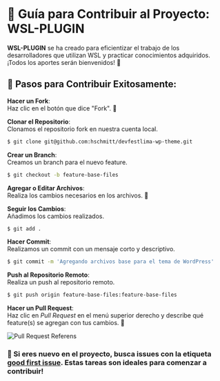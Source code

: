 # 🌟 Guía para Contribuir al Proyecto: **WSL-PLUGIN**

**WSL-PLUGIN** se ha creado para eficientizar el trabajo de los desarrolladores que utilizan WSL y practicar conocimientos adquiridos. ¡Todos los aportes serán bienvenidos! 🙌

## 🚀 Pasos para Contribuir Exitosamente:

**Hacer un Fork**:  
   Haz clic en el botón que dice "Fork". 🍴

**Clonar el Repositorio**:  
   Clonamos el repositorio fork en nuestra cuenta local.

   ```bash
   $ git clone git@github.com:hschmitt/devfestlima-wp-theme.git
   ```

**Crear un Branch**:  
   Creamos un branch para el nuevo feature.

   ```bash
   $ git checkout -b feature-base-files
   ```

**Agregar o Editar Archivos**:  
 Realiza los cambios necesarios en los archivos. 📝

**Seguir los Cambios**:  
Añadimos los cambios realizados.

   ```bash
   $ git add .
   ```

**Hacer Commit**:  
 Realizamos un commit con un mensaje corto y descriptivo.

   ```bash
   $ git commit -m 'Agregando archivos base para el tema de WordPress'
   ```

**Push al Repositorio Remoto**:  
 Realiza un push al repositorio remoto.

   ```bash
   $ git push origin feature-base-files:feature-base-files
   ```

**Hacer un Pull Request**:  
 Haz clic en _Pull Request_ en el menú superior derecho y describe qué feature(s) se agregan con tus cambios. 📨

![Pull Request Referens](https://i.ytimg.com/vi/rgbCcBNZcdQ/hq720.jpg?sqp=-oaymwEhCK4FEIIDSFryq4qpAxMIARUAAAAAGAElAADIQj0AgKJD&rs=AOn4CLAXFEKoemV249J8Dya6ap35q-qrEg)

### 🐛 Si eres nuevo en el proyecto, busca issues con la etiqueta [**good first issue**](https://goodfirstissue.dev/). Estas tareas son ideales para comenzar a contribuir!